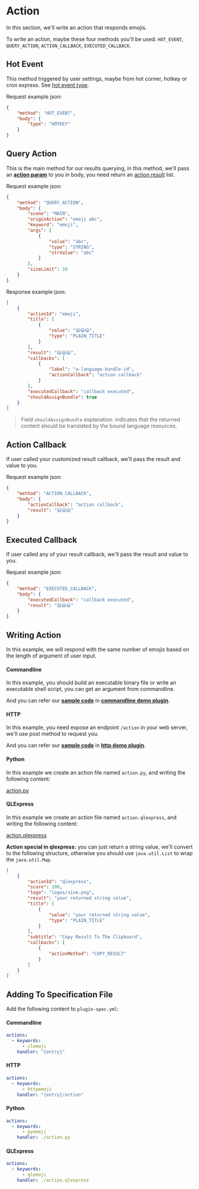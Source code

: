 # Action

In this section, we'll write an action that responds emojis.

To write an action, maybe these four methods you'll be used: `HOT_EVENT`, `QUERY_ACTION`, `ACTION_CALLBACK`, `EXECUTED_CALLBACK`.

## Hot Event

This method triggered by user settings, maybe from hot corner, hotkey or cron express. See [hot event type](appendix/hot_event_type.md#hot-event-type).

Request example json:

```json
{
    "method": "HOT_EVENT",
    "body": {
        "type": "HOTKEY"
    }
}
```

## Query Action

This is the main method for our results querying, in this method, we'll pass an [**action param**](appendix/action_param.md#action-param) to you in body, you need return an [action result](appendix/action_result.md#fields-explanation) list.

Request example json:

```json
{
    "method": "QUERY_ACTION",
    "body": {
        "scene": "MAIN",
        "originAction": "emoji abc",
        "keyword": "emoji",
        "args": [
            {
                "value": "abc",
                "type": "STRING",
                "strValue": "abc"
            }
        ],
        "sizeLimit": 10
    }
}
```

Response example json:

```json
[
    {
        "actionId": "emoji",
        "title": [
            {
                "value": "😃😃😃",
                "type": "PLAIN_TITLE"
            }
        ],
        "result": "😃😃😃",
        "callbacks": [
            {
                "label": "a-language-bundle-id",
                "actionCallback": "action callback"
            }
        ],
        "executedCallback": "callback executed",
        "shouldAssignBundle": true
    }
]
```

> Field `shouldAssignBundle` explanation: indicates that the returned content should be translated by the bound language resources.

## Action Callback

If user called your customized result callback, we'll pass the result and value to you.

Request example json:

```json
{
    "method": "ACTION_CALLBACK",
    "body": {
        "actionCallback": "action callback",
        "result": "😃😃😃"
    }
}
```

## Executed Callback

If user called any of your result callback, we'll pass the result and value to you.

Request example json:

```json
{
    "method": "EXECUTED_CALLBACK",
    "body": {
        "executedCallback": "callback executed",
        "result": "😃😃😃"
    }
}
```

## Writing Action

In this example, we will respond with the same number of emojis based on the length of argument of user input.

<!-- tabs:start -->

#### **Commandline**

In this example, you should build an executable binary file or write an executable shell script, you can get an argument from commandline.

And you can refer our [**sample code**](https://github.com/myrestop/myflow-plugin-guide/tree/master/general-plugin-guide/commandline-demo-plugin/src/nativeMain/kotlin/Main.kt) in [**commandline demo plugin**](https://github.com/myrestop/myflow-plugin-guide/tree/master/general-plugin-guide/commandline-demo-plugin).

#### **HTTP**

In this example, you need expose an endpoint `/action` in your web server, we'll use post method to request you.

And you can refer our [**sample code**](https://github.com/myrestop/myflow-plugin-guide/tree/master/general-plugin-guide/http-demo-plugin/src/main/kotlin/runflow/Main.kt) in [**http demo plugin**](https://github.com/myrestop/myflow-plugin-guide/tree/master/general-plugin-guide/http-demo-plugin).

#### **Python**

In this example we create an action file named `action.py`, and writing the following content:

[action.py](python-demo-plugin/action.py ':include :type=code')

#### **QLExpress**

In this example we create an action file named `action.qlexpress`, and writing the following content:

[action.qlexpress](qlexpress-demo-plugin/action.qlexpress ':include :type=code java')

**Action special in qlexpress:** you can just return a string value, we'll convert to the following structure, otherwise you should use `java.util.List` to wrap the `java.util.Map`.

```json
[
    {
        "actionId": "qlexpress",
        "score": 100,
        "logo": "logos/sine.png",
        "result": "your returned string value",
        "title": [
            {
                "value": "your returned string value",
                "type": "PLAIN_TITLE"
            }
        ],
        "subtitle": "Copy Result To The Clipboard",
        "callbacks": [
            {
                "actionMethod": "COPY_RESULT"
            }
        ]
    }
]
```

<!-- tabs:end -->

## Adding To Specification File

Add the following content to `plugin-spec.yml`:

<!-- tabs:start -->

#### **Commandline**

```yaml
actions:
  - keywords:
      - clemoji
    handler: "{entry}"
```

#### **HTTP**

```yaml
actions:
  - keywords:
      - httpemoji
    handler: "{entry}/action"
```

#### **Python**

```yaml
actions:
  - keywords:
      - pyemoji
    handler: ./action.py
```

#### **QLExpress**

```yaml
actions:
  - keywords:
      - qlemoji
    handler: ./action.qlexpress
```

<!-- tabs:end -->

